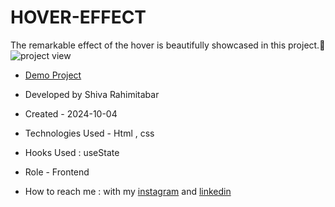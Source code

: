# HOVER-EFFECT
The remarkable effect of the hover is beautifully showcased in this project.🎇
![project view](https://github.com/user-attachments/assets/7576007c-4fd9-46d7-ab03-e3715d0a2178)



- [Demo Project](https://rahimitabarshiva.github.io/HOVER-EFFECT/)

- Developed by Shiva Rahimitabar

- Created - 2024-10-04

- Technologies Used - Html , css 

- Hooks Used : useState 

- Role - Frontend

- How to reach me : with my [instagram](https://www.instagram.com/shiva.rahimitabar.dev) and [linkedin](https://www.linkedin.com/in/shiva-rahimitabar-7477b432b/)
